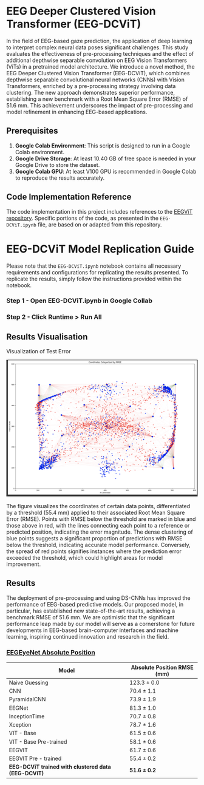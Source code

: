 # EEG Deeper Clustered Vision Transformer (EEG-DCViT) 

In the field of EEG-based gaze prediction, the application of deep learning to interpret complex neural data poses significant challenges. This study evaluates the effectiveness of pre-processing techniques and the effect of additional depthwise separable convolution on EEG Vision Transformers (ViTs) in a pretrained model architecture. We introduce a novel method, the EEG Deeper Clustered Vision Transformer (EEG-DCViT), which combines depthwise separable convolutional neural networks (CNNs) with Vision Transformers, enriched by a pre-processing strategy involving data clustering. The new approach demonstrates superior performance, establishing a new benchmark with a Root Mean Square Error (RMSE) of 51.6 mm. This achievement underscores the impact of pre-processing and model refinement in enhancing EEG-based applications.

## Prerequisites

1. **Google Colab Environment**: This script is designed to run in a Google Colab environment. 
2. **Google Drive Storage**: At least 10.40 GB of free space is needed in your Google Drive to store the dataset.
3. **Google Colab GPU**: At least V100 GPU is recommended in Google Colab to reproduce the results accurately.

## Code Implementation Reference
The code implementation in this project includes references to the [EEGViT repository](https://github.com/ruiqiRichard/EEGViT). Specific portions of the code, as presented in the `EEG-DCViT.ipynb` file, are based on or adapted from this repository.




# EEG-DCViT Model Replication Guide

Please note that the `EEG-DCViT.ipynb` notebook contains all necessary requirements and configurations for replicating the results presented. To replicate the results, simply follow the instructions provided within the notebook.

### Step 1 - Open EEG-DCViT.ipynb in Google Collab

### Step 2 - Click Runtime > Run All

## Results Visualisation

Visualization of Test Error

<img width="752" alt="image" src="images/test-error.png">

The figure visualizes the coordinates of certain data points, differentiated by a threshold (55.4 mm) applied to their associated Root Mean Square Error (RMSE). Points with RMSE below the threshold are marked in blue and those above in red, with the lines connecting each point to a reference or predicted position, indicating the error magnitude. The dense clustering of blue points suggests a significant proportion of predictions with RMSE below the threshold, indicating accurate model performance. Conversely, the spread of red points signifies instances where the prediction error exceeded the threshold, which could highlight areas for model improvement.


## Results

The deployment of pre-processing and using DS-CNNs has improved the performance of EEG-based predictive models. Our proposed model, in particular, has established new state-of-the-art results, achieving a benchmark RMSE of 51.6 mm. We are optimistic that the significant performance leap made by our model will serve as a cornerstone for future developments in EEG-based brain-computer interfaces and machine learning, inspiring continued innovation and research in the field.

### [EEGEyeNet Absolute Position ](https://arxiv.org/abs/2111.05100)

| Model                                 | Absolute Position RMSE (mm) |
|---------------------------------------|-----------------------------|
| Naive Guessing                        | 123.3 ± 0.0                 |
| CNN                                   | 70.4 ± 1.1                  |
| PyramidalCNN                          | 73.9 ± 1.9                  |
| EEGNet                                | 81.3 ± 1.0                  |
| InceptionTime                         | 70.7 ± 0.8                  |
| Xception                              | 78.7 ± 1.6                  |
| VIT - Base                            | 61.5 ± 0.6                  |
| VIT - Base Pre-trained                | 58.1 ± 0.6                  |
| EEGVIT                                | 61.7 ± 0.6                  |
| EEGVIT Pre - trained                  | 55.4 ± 0.2                  |
| **EEG-DCViT trained with clustered data (EEG-DCViT)** | **51.6 ± 0.2**         |



